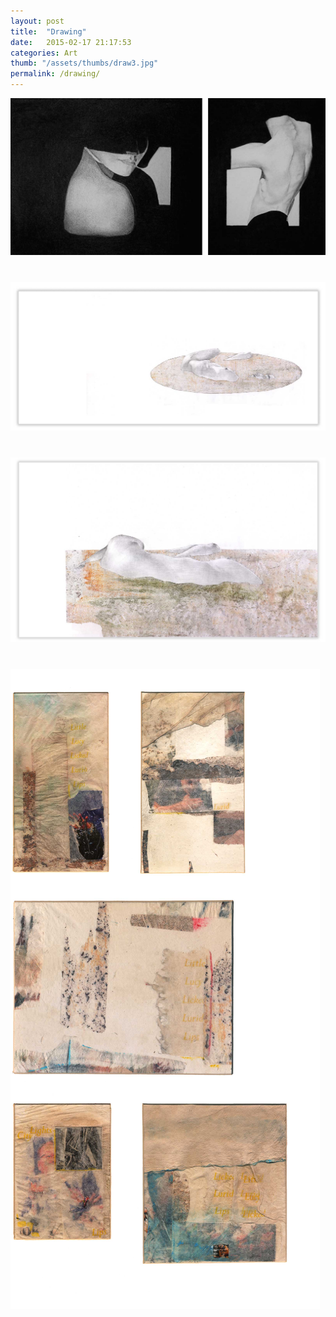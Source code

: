 ```yaml
---
layout: post
title:  "Drawing"
date:   2015-02-17 21:17:53
categories: Art
thumb: "/assets/thumbs/draw3.jpg"
permalink: /drawing/
---
```



<img style="margin-bottom:40px;" src="/assets/projects/onPaperWithPaper/drawing12.jpg" >
<img style="margin-bottom:40px;"  src="/assets/projects/onPaperWithPaper/float1.jpg" >
<img style="margin-bottom:40px;"  src="/assets/projects/onPaperWithPaper/float2.jpg" >
<img style="margin-bottom:40px;"  src="/assets/projects/onPaperWithPaper/withPaper.jpg" >
			
